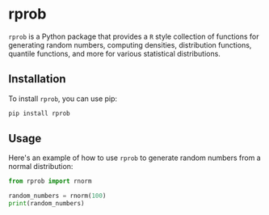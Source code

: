 # rprob

`rprob` is a Python package that provides a `R` style collection of functions for generating random numbers, computing densities, distribution functions, quantile functions, and more for various statistical distributions.

## Installation

To install `rprob`, you can use pip:

```bash
pip install rprob
```

## Usage

Here's an example of how to use `rprob` to generate random numbers from a normal distribution:

```python
from rprob import rnorm

random_numbers = rnorm(100)
print(random_numbers)
```



